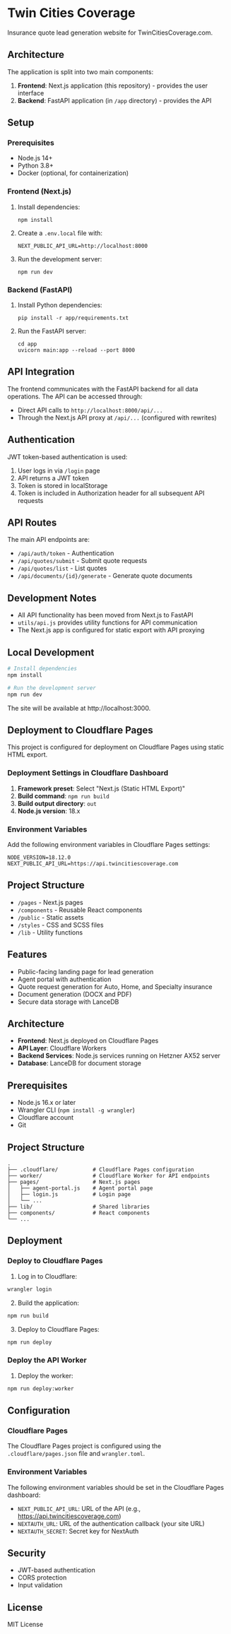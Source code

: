# Twin Cities Coverage

Insurance quote lead generation website for TwinCitiesCoverage.com.

## Architecture

The application is split into two main components:

1. **Frontend**: Next.js application (this repository) - provides the user interface
2. **Backend**: FastAPI application (in `/app` directory) - provides the API

## Setup

### Prerequisites

- Node.js 14+
- Python 3.8+
- Docker (optional, for containerization)

### Frontend (Next.js)

1. Install dependencies:
   ```
   npm install
   ```

2. Create a `.env.local` file with:
   ```
   NEXT_PUBLIC_API_URL=http://localhost:8000
   ```

3. Run the development server:
   ```
   npm run dev
   ```

### Backend (FastAPI)

1. Install Python dependencies:
   ```
   pip install -r app/requirements.txt
   ```

2. Run the FastAPI server:
   ```
   cd app
   uvicorn main:app --reload --port 8000
   ```

## API Integration

The frontend communicates with the FastAPI backend for all data operations. The API can be accessed through:

- Direct API calls to `http://localhost:8000/api/...`
- Through the Next.js API proxy at `/api/...` (configured with rewrites)

## Authentication

JWT token-based authentication is used:

1. User logs in via `/login` page
2. API returns a JWT token
3. Token is stored in localStorage
4. Token is included in Authorization header for all subsequent API requests

## API Routes

The main API endpoints are:

- `/api/auth/token` - Authentication
- `/api/quotes/submit` - Submit quote requests
- `/api/quotes/list` - List quotes
- `/api/documents/{id}/generate` - Generate quote documents

## Development Notes

- All API functionality has been moved from Next.js to FastAPI
- `utils/api.js` provides utility functions for API communication
- The Next.js app is configured for static export with API proxying

## Local Development

```bash
# Install dependencies
npm install

# Run the development server
npm run dev
```

The site will be available at http://localhost:3000.

## Deployment to Cloudflare Pages

This project is configured for deployment on Cloudflare Pages using static HTML export.

### Deployment Settings in Cloudflare Dashboard

1. **Framework preset**: Select "Next.js (Static HTML Export)"
2. **Build command**: `npm run build`
3. **Build output directory**: `out`
4. **Node.js version**: 18.x

### Environment Variables

Add the following environment variables in Cloudflare Pages settings:

```
NODE_VERSION=18.12.0
NEXT_PUBLIC_API_URL=https://api.twincitiescoverage.com
```

## Project Structure

- `/pages` - Next.js pages
- `/components` - Reusable React components
- `/public` - Static assets
- `/styles` - CSS and SCSS files
- `/lib` - Utility functions

## Features

- Public-facing landing page for lead generation
- Agent portal with authentication
- Quote request generation for Auto, Home, and Specialty insurance
- Document generation (DOCX and PDF)
- Secure data storage with LanceDB

## Architecture

- **Frontend**: Next.js deployed on Cloudflare Pages
- **API Layer**: Cloudflare Workers
- **Backend Services**: Node.js services running on Hetzner AX52 server
- **Database**: LanceDB for document storage

## Prerequisites

- Node.js 16.x or later
- Wrangler CLI (`npm install -g wrangler`)
- Cloudflare account
- Git

## Project Structure

```
.
├── .cloudflare/           # Cloudflare Pages configuration
├── worker/                # Cloudflare Worker for API endpoints
├── pages/                 # Next.js pages
│   ├── agent-portal.js    # Agent portal page
│   ├── login.js           # Login page
│   └── ...
├── lib/                   # Shared libraries
├── components/            # React components
└── ...
```

## Deployment

### Deploy to Cloudflare Pages

1. Log in to Cloudflare:
```bash
wrangler login
```

2. Build the application:
```bash
npm run build
```

3. Deploy to Cloudflare Pages:
```bash
npm run deploy
```

### Deploy the API Worker

1. Deploy the worker:
```bash
npm run deploy:worker
```

## Configuration

### Cloudflare Pages

The Cloudflare Pages project is configured using the `.cloudflare/pages.json` file and `wrangler.toml`.

### Environment Variables

The following environment variables should be set in the Cloudflare Pages dashboard:

- `NEXT_PUBLIC_API_URL`: URL of the API (e.g., https://api.twincitiescoverage.com)
- `NEXTAUTH_URL`: URL of the authentication callback (your site URL)
- `NEXTAUTH_SECRET`: Secret key for NextAuth

## Security

- JWT-based authentication
- CORS protection
- Input validation

## License

MIT License
